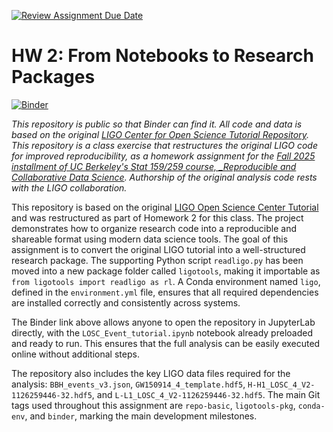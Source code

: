 [![Review Assignment Due Date](https://classroom.github.com/assets/deadline-readme-button-22041afd0340ce965d47ae6ef1cefeee28c7c493a6346c4f15d667ab976d596c.svg)](https://classroom.github.com/a/y12QcJaO)
# HW 2: From Notebooks to Research Packages

[![Binder](https://mybinder.org/badge_logo.svg)](https://mybinder.org/v2/gh/UCB-stat-159-f25/hw-2-omair-gill/main?urlpath=lab/tree/LOSC_Event_tutorial.ipynb)

_This repository is public so that Binder can find it. All code and data is based on the original [LIGO Center for Open Science Tutorial Repository](https://github.com/losc-tutorial/LOSC_Event_tutorial). This repository is a class exercise that restructures the original LIGO code for improved reproducibility, as a homework assignment for the [Fall 2025 installment of UC Berkeley's Stat 159/259 course, _Reproducible and Collaborative Data Science](https://ucb-stat-159-f25.github.io/site/). Authorship of the original analysis code rests with the LIGO collaboration._

This repository is based on the original [LIGO Open Science Center Tutorial](https://github.com/losc-tutorial/LOSC_Event_tutorial) and was restructured as part of Homework 2 for this class. The project demonstrates how to organize research code into a reproducible and shareable format using modern data science tools. The goal of this assignment is to convert the original LIGO tutorial into a well-structured research package. The supporting Python script `readligo.py` has been moved into a new package folder called `ligotools`, making it importable as `from ligotools import readligo as rl`. A Conda environment named `ligo`, defined in the `environment.yml` file, ensures that all required dependencies are installed correctly and consistently across systems.

The Binder link above allows anyone to open the repository in JupyterLab directly, with the `LOSC_Event_tutorial.ipynb` notebook already preloaded and ready to run. This ensures that the full analysis can be easily executed online without additional steps.

The repository also includes the key LIGO data files required for the analysis: `BBH_events_v3.json`, `GW150914_4_template.hdf5`, `H-H1_LOSC_4_V2-1126259446-32.hdf5`, and `L-L1_LOSC_4_V2-1126259446-32.hdf5`. The main Git tags used throughout this assignment are `repo-basic`, `ligotools-pkg`, `conda-env`, and `binder`, marking the main development milestones.
